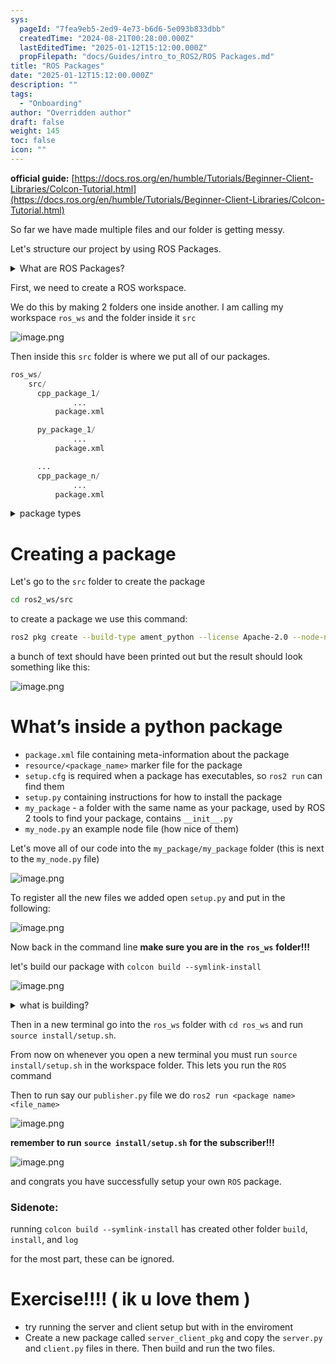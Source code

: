```yaml
---
sys:
  pageId: "7fea9eb5-2ed9-4e73-b6d6-5e093b833dbb"
  createdTime: "2024-08-21T00:28:00.000Z"
  lastEditedTime: "2025-01-12T15:12:00.000Z"
  propFilepath: "docs/Guides/intro_to_ROS2/ROS Packages.md"
title: "ROS Packages"
date: "2025-01-12T15:12:00.000Z"
description: ""
tags:
  - "Onboarding"
author: "Overridden author"
draft: false
weight: 145
toc: false
icon: ""
---
```


**official guide:** [https://docs.ros.org/en/humble/Tutorials/Beginner-Client-Libraries/Colcon-Tutorial.html](https://docs.ros.org/en/humble/Tutorials/Beginner-Client-Libraries/Colcon-Tutorial.html)

So far we have made multiple files and our folder is getting messy.

Let's structure our project by using ROS Packages.

<details>

<summary>What are ROS Packages?</summary>

ROS Packages are, as the name implies, packages of code that are highly sharable between ROS developers.

They consist of a folder, `package.xml` file, and source code

```python
      cpp_package_1/
		      ... imagine much code files here ..
          package.xml
```

</details>

First, we need to create a ROS workspace.

We do this by making 2 folders one inside another. I am calling my workspace `ros_ws` and the folder inside it `src`

![image.png](https://prod-files-secure.s3.us-west-2.amazonaws.com/d518164a-d88e-44d1-a4ee-3adb3bd8bce0/70706947-fd18-4537-a67b-e12946812d31/image.png?X-Amz-Algorithm=AWS4-HMAC-SHA256&X-Amz-Content-Sha256=UNSIGNED-PAYLOAD&X-Amz-Credential=ASIAZI2LB466WMYB75DT%2F20250604%2Fus-west-2%2Fs3%2Faws4_request&X-Amz-Date=20250604T081257Z&X-Amz-Expires=3600&X-Amz-Security-Token=IQoJb3JpZ2luX2VjEFAaCXVzLXdlc3QtMiJHMEUCIC0yo4MBBpI%2BdQFN8ONAfgAyJyVx3RV0tz0HaIUf%2FurqAiEAmIHl6TpDaXjj61qbr7sAtGwnowI9oFOdClSbgyO09IAq%2FwMIKBAAGgw2Mzc0MjMxODM4MDUiDO%2Fc0RUE5rWEe2SZkSrcA2lKbQW0tkmsah2E3agfvutF9Kf6%2BCwoK2ssOcGGfSqNzQ4yhb8GKZ4Tpc%2F8m1bgg0C84TlaEtGyYZfLznhKDgNWVYRBSOk3bOPu8OUqKprY7QmHnXE1WH47twlz5icixqeSfvxgzMm6fvQaaFNiF%2B30hcuKehBtQK0oLAwTcKnaV48jRNOH4o8tv3qNWXlGqqMcBxpAPJngbUENNZo4KB%2FdVOjfTkFj0eYgMdivRB75PbBIBp5HWQt%2Bn0ErutIbAE63xqErbSnMOPKuBYCRkKiV6Zv%2Bc644Tbn37KPDyVVlqSw2HNg3Hi76jCF9hIqNWkdAV0OLYD7byCVUqfanYVFvHGHOgRhBy0ntnO4ma2JBnR3faTuIUaWjNoow26S48AItOlPU59FmQhGsdnh5pdlR5Uxo7xO3sgZHqWdzevKci%2FyDlx2aICk54%2FtjrB6KM5pYZdKOp3miXHH8RDdXhrTxqktoxYINvp59klfVTENyaCjvE9n2JMLTVOHaiOtJW9uoiyA0wDJRB974lpAyKvsg8friiujk41IKHFasCs0e8LkZXLQawbc%2BIywbW0lb1upFLWIWKSFcSryqB0rS7kRDN0jwRIY95u%2FHiMWDbtGcibibmKUd0h4bkS3NMOPm%2F8EGOqUBmmY98cZhWCKDdi4BbdMgSrrpifN7BvsRxBhmXqEVEHqWPzLd1hVhCa3WyV3SD5pz%2FE3kV5jvsbTp1TuBS%2FldcxON3K4GTQH%2BtdhQktcIRl5jQgJ8loplG2Pmvm90BIhRC7KtWDuGWCk%2FH6i3Yp%2BcBG%2BDZkC7UJxf3Wr7Raax97W0V4toedc8XLDkEOG4glKCfBlM%2FdJtlEuM5sGsWPEAOGHgbgqN&X-Amz-Signature=560c53b1fe7facef62f5bd72de1494a0027a300b1573352d36614fe4a637eb37&X-Amz-SignedHeaders=host&x-id=GetObject)

Then inside this `src` folder is where we put all of our packages.

```python
ros_ws/
    src/
      cpp_package_1/
		      ...
          package.xml

      py_package_1/
		      ...
          package.xml

      ...
      cpp_package_n/
		      ...
          package.xml

```

<details>

<summary>package types</summary>

packages can be either `C++` or python.

the intern file structure is different for each but for this guide we will stick to creating python packages

</details>

# Creating a package

Let's go to the `src` folder to create the package

```bash
cd ros2_ws/src
```

to create a package we use this command:

```bash
ros2 pkg create --build-type ament_python --license Apache-2.0 --node-name my_node my_package
```

a bunch of text should have been printed out but the result should look something like this:

![image.png](https://prod-files-secure.s3.us-west-2.amazonaws.com/d518164a-d88e-44d1-a4ee-3adb3bd8bce0/e6cf1e3f-8512-4a3e-b131-079f800bf3e8/image.png?X-Amz-Algorithm=AWS4-HMAC-SHA256&X-Amz-Content-Sha256=UNSIGNED-PAYLOAD&X-Amz-Credential=ASIAZI2LB466WMYB75DT%2F20250604%2Fus-west-2%2Fs3%2Faws4_request&X-Amz-Date=20250604T081257Z&X-Amz-Expires=3600&X-Amz-Security-Token=IQoJb3JpZ2luX2VjEFAaCXVzLXdlc3QtMiJHMEUCIC0yo4MBBpI%2BdQFN8ONAfgAyJyVx3RV0tz0HaIUf%2FurqAiEAmIHl6TpDaXjj61qbr7sAtGwnowI9oFOdClSbgyO09IAq%2FwMIKBAAGgw2Mzc0MjMxODM4MDUiDO%2Fc0RUE5rWEe2SZkSrcA2lKbQW0tkmsah2E3agfvutF9Kf6%2BCwoK2ssOcGGfSqNzQ4yhb8GKZ4Tpc%2F8m1bgg0C84TlaEtGyYZfLznhKDgNWVYRBSOk3bOPu8OUqKprY7QmHnXE1WH47twlz5icixqeSfvxgzMm6fvQaaFNiF%2B30hcuKehBtQK0oLAwTcKnaV48jRNOH4o8tv3qNWXlGqqMcBxpAPJngbUENNZo4KB%2FdVOjfTkFj0eYgMdivRB75PbBIBp5HWQt%2Bn0ErutIbAE63xqErbSnMOPKuBYCRkKiV6Zv%2Bc644Tbn37KPDyVVlqSw2HNg3Hi76jCF9hIqNWkdAV0OLYD7byCVUqfanYVFvHGHOgRhBy0ntnO4ma2JBnR3faTuIUaWjNoow26S48AItOlPU59FmQhGsdnh5pdlR5Uxo7xO3sgZHqWdzevKci%2FyDlx2aICk54%2FtjrB6KM5pYZdKOp3miXHH8RDdXhrTxqktoxYINvp59klfVTENyaCjvE9n2JMLTVOHaiOtJW9uoiyA0wDJRB974lpAyKvsg8friiujk41IKHFasCs0e8LkZXLQawbc%2BIywbW0lb1upFLWIWKSFcSryqB0rS7kRDN0jwRIY95u%2FHiMWDbtGcibibmKUd0h4bkS3NMOPm%2F8EGOqUBmmY98cZhWCKDdi4BbdMgSrrpifN7BvsRxBhmXqEVEHqWPzLd1hVhCa3WyV3SD5pz%2FE3kV5jvsbTp1TuBS%2FldcxON3K4GTQH%2BtdhQktcIRl5jQgJ8loplG2Pmvm90BIhRC7KtWDuGWCk%2FH6i3Yp%2BcBG%2BDZkC7UJxf3Wr7Raax97W0V4toedc8XLDkEOG4glKCfBlM%2FdJtlEuM5sGsWPEAOGHgbgqN&X-Amz-Signature=cbb22fd71aead5d4affef3407799859aba0aae782281e0421a0b9b5555963949&X-Amz-SignedHeaders=host&x-id=GetObject)

# What’s inside a python package

- `package.xml` file containing meta-information about the package
- `resource/<package_name>` marker file for the package
- `setup.cfg` is required when a package has executables, so `ros2 run` can find them
- `setup.py` containing instructions for how to install the package
- `my_package` - a folder with the same name as your package, used by ROS 2 tools to find your package, contains `__init__.py`
- `my_node.py` an example node file (how nice of them)

Let's move all of our code into the `my_package/my_package` folder (this is next to the `my_node.py` file)

![image.png](https://prod-files-secure.s3.us-west-2.amazonaws.com/d518164a-d88e-44d1-a4ee-3adb3bd8bce0/9ce58f11-0da9-4d3e-b86d-506a9685d378/image.png?X-Amz-Algorithm=AWS4-HMAC-SHA256&X-Amz-Content-Sha256=UNSIGNED-PAYLOAD&X-Amz-Credential=ASIAZI2LB466WMYB75DT%2F20250604%2Fus-west-2%2Fs3%2Faws4_request&X-Amz-Date=20250604T081257Z&X-Amz-Expires=3600&X-Amz-Security-Token=IQoJb3JpZ2luX2VjEFAaCXVzLXdlc3QtMiJHMEUCIC0yo4MBBpI%2BdQFN8ONAfgAyJyVx3RV0tz0HaIUf%2FurqAiEAmIHl6TpDaXjj61qbr7sAtGwnowI9oFOdClSbgyO09IAq%2FwMIKBAAGgw2Mzc0MjMxODM4MDUiDO%2Fc0RUE5rWEe2SZkSrcA2lKbQW0tkmsah2E3agfvutF9Kf6%2BCwoK2ssOcGGfSqNzQ4yhb8GKZ4Tpc%2F8m1bgg0C84TlaEtGyYZfLznhKDgNWVYRBSOk3bOPu8OUqKprY7QmHnXE1WH47twlz5icixqeSfvxgzMm6fvQaaFNiF%2B30hcuKehBtQK0oLAwTcKnaV48jRNOH4o8tv3qNWXlGqqMcBxpAPJngbUENNZo4KB%2FdVOjfTkFj0eYgMdivRB75PbBIBp5HWQt%2Bn0ErutIbAE63xqErbSnMOPKuBYCRkKiV6Zv%2Bc644Tbn37KPDyVVlqSw2HNg3Hi76jCF9hIqNWkdAV0OLYD7byCVUqfanYVFvHGHOgRhBy0ntnO4ma2JBnR3faTuIUaWjNoow26S48AItOlPU59FmQhGsdnh5pdlR5Uxo7xO3sgZHqWdzevKci%2FyDlx2aICk54%2FtjrB6KM5pYZdKOp3miXHH8RDdXhrTxqktoxYINvp59klfVTENyaCjvE9n2JMLTVOHaiOtJW9uoiyA0wDJRB974lpAyKvsg8friiujk41IKHFasCs0e8LkZXLQawbc%2BIywbW0lb1upFLWIWKSFcSryqB0rS7kRDN0jwRIY95u%2FHiMWDbtGcibibmKUd0h4bkS3NMOPm%2F8EGOqUBmmY98cZhWCKDdi4BbdMgSrrpifN7BvsRxBhmXqEVEHqWPzLd1hVhCa3WyV3SD5pz%2FE3kV5jvsbTp1TuBS%2FldcxON3K4GTQH%2BtdhQktcIRl5jQgJ8loplG2Pmvm90BIhRC7KtWDuGWCk%2FH6i3Yp%2BcBG%2BDZkC7UJxf3Wr7Raax97W0V4toedc8XLDkEOG4glKCfBlM%2FdJtlEuM5sGsWPEAOGHgbgqN&X-Amz-Signature=79a9426b5636942c0b74ccdd38bcfe98a8226b7987f73a47cb41323b425d442e&X-Amz-SignedHeaders=host&x-id=GetObject)

To register all the new files we added open `setup.py` and put in the following:

![image.png](https://prod-files-secure.s3.us-west-2.amazonaws.com/d518164a-d88e-44d1-a4ee-3adb3bd8bce0/1cd7c262-4cae-4496-9d75-c178537d24a2/image.png?X-Amz-Algorithm=AWS4-HMAC-SHA256&X-Amz-Content-Sha256=UNSIGNED-PAYLOAD&X-Amz-Credential=ASIAZI2LB466WMYB75DT%2F20250604%2Fus-west-2%2Fs3%2Faws4_request&X-Amz-Date=20250604T081257Z&X-Amz-Expires=3600&X-Amz-Security-Token=IQoJb3JpZ2luX2VjEFAaCXVzLXdlc3QtMiJHMEUCIC0yo4MBBpI%2BdQFN8ONAfgAyJyVx3RV0tz0HaIUf%2FurqAiEAmIHl6TpDaXjj61qbr7sAtGwnowI9oFOdClSbgyO09IAq%2FwMIKBAAGgw2Mzc0MjMxODM4MDUiDO%2Fc0RUE5rWEe2SZkSrcA2lKbQW0tkmsah2E3agfvutF9Kf6%2BCwoK2ssOcGGfSqNzQ4yhb8GKZ4Tpc%2F8m1bgg0C84TlaEtGyYZfLznhKDgNWVYRBSOk3bOPu8OUqKprY7QmHnXE1WH47twlz5icixqeSfvxgzMm6fvQaaFNiF%2B30hcuKehBtQK0oLAwTcKnaV48jRNOH4o8tv3qNWXlGqqMcBxpAPJngbUENNZo4KB%2FdVOjfTkFj0eYgMdivRB75PbBIBp5HWQt%2Bn0ErutIbAE63xqErbSnMOPKuBYCRkKiV6Zv%2Bc644Tbn37KPDyVVlqSw2HNg3Hi76jCF9hIqNWkdAV0OLYD7byCVUqfanYVFvHGHOgRhBy0ntnO4ma2JBnR3faTuIUaWjNoow26S48AItOlPU59FmQhGsdnh5pdlR5Uxo7xO3sgZHqWdzevKci%2FyDlx2aICk54%2FtjrB6KM5pYZdKOp3miXHH8RDdXhrTxqktoxYINvp59klfVTENyaCjvE9n2JMLTVOHaiOtJW9uoiyA0wDJRB974lpAyKvsg8friiujk41IKHFasCs0e8LkZXLQawbc%2BIywbW0lb1upFLWIWKSFcSryqB0rS7kRDN0jwRIY95u%2FHiMWDbtGcibibmKUd0h4bkS3NMOPm%2F8EGOqUBmmY98cZhWCKDdi4BbdMgSrrpifN7BvsRxBhmXqEVEHqWPzLd1hVhCa3WyV3SD5pz%2FE3kV5jvsbTp1TuBS%2FldcxON3K4GTQH%2BtdhQktcIRl5jQgJ8loplG2Pmvm90BIhRC7KtWDuGWCk%2FH6i3Yp%2BcBG%2BDZkC7UJxf3Wr7Raax97W0V4toedc8XLDkEOG4glKCfBlM%2FdJtlEuM5sGsWPEAOGHgbgqN&X-Amz-Signature=a97a5951480af6379ccf3d336e4f72bd4a51087753728c1d4bc63c9a107f06e5&X-Amz-SignedHeaders=host&x-id=GetObject)

Now back in the command line **make sure you are in the** **`ros_ws`** **folder!!!**

let's build our package with `colcon build --symlink-install`

![image.png](https://prod-files-secure.s3.us-west-2.amazonaws.com/d518164a-d88e-44d1-a4ee-3adb3bd8bce0/2f2a0d27-b173-48fd-b189-5f5c0ce65619/image.png?X-Amz-Algorithm=AWS4-HMAC-SHA256&X-Amz-Content-Sha256=UNSIGNED-PAYLOAD&X-Amz-Credential=ASIAZI2LB466WMYB75DT%2F20250604%2Fus-west-2%2Fs3%2Faws4_request&X-Amz-Date=20250604T081257Z&X-Amz-Expires=3600&X-Amz-Security-Token=IQoJb3JpZ2luX2VjEFAaCXVzLXdlc3QtMiJHMEUCIC0yo4MBBpI%2BdQFN8ONAfgAyJyVx3RV0tz0HaIUf%2FurqAiEAmIHl6TpDaXjj61qbr7sAtGwnowI9oFOdClSbgyO09IAq%2FwMIKBAAGgw2Mzc0MjMxODM4MDUiDO%2Fc0RUE5rWEe2SZkSrcA2lKbQW0tkmsah2E3agfvutF9Kf6%2BCwoK2ssOcGGfSqNzQ4yhb8GKZ4Tpc%2F8m1bgg0C84TlaEtGyYZfLznhKDgNWVYRBSOk3bOPu8OUqKprY7QmHnXE1WH47twlz5icixqeSfvxgzMm6fvQaaFNiF%2B30hcuKehBtQK0oLAwTcKnaV48jRNOH4o8tv3qNWXlGqqMcBxpAPJngbUENNZo4KB%2FdVOjfTkFj0eYgMdivRB75PbBIBp5HWQt%2Bn0ErutIbAE63xqErbSnMOPKuBYCRkKiV6Zv%2Bc644Tbn37KPDyVVlqSw2HNg3Hi76jCF9hIqNWkdAV0OLYD7byCVUqfanYVFvHGHOgRhBy0ntnO4ma2JBnR3faTuIUaWjNoow26S48AItOlPU59FmQhGsdnh5pdlR5Uxo7xO3sgZHqWdzevKci%2FyDlx2aICk54%2FtjrB6KM5pYZdKOp3miXHH8RDdXhrTxqktoxYINvp59klfVTENyaCjvE9n2JMLTVOHaiOtJW9uoiyA0wDJRB974lpAyKvsg8friiujk41IKHFasCs0e8LkZXLQawbc%2BIywbW0lb1upFLWIWKSFcSryqB0rS7kRDN0jwRIY95u%2FHiMWDbtGcibibmKUd0h4bkS3NMOPm%2F8EGOqUBmmY98cZhWCKDdi4BbdMgSrrpifN7BvsRxBhmXqEVEHqWPzLd1hVhCa3WyV3SD5pz%2FE3kV5jvsbTp1TuBS%2FldcxON3K4GTQH%2BtdhQktcIRl5jQgJ8loplG2Pmvm90BIhRC7KtWDuGWCk%2FH6i3Yp%2BcBG%2BDZkC7UJxf3Wr7Raax97W0V4toedc8XLDkEOG4glKCfBlM%2FdJtlEuM5sGsWPEAOGHgbgqN&X-Amz-Signature=a45cbd203fbb456bdace79f6a861c272cf4107ab79f1c3c21fb2a5f418fc750f&X-Amz-SignedHeaders=host&x-id=GetObject)

<details>

<summary>what is building?</summary>

if you are a CS major at Rose-Hulman you will learn the answer to this in CSSE132

but TLDR; is it combines all the code files into one program that can be run easily 

</details>

Then in a new terminal go into the `ros_ws` folder with `cd ros_ws` and run `source install/setup.sh`. 

From now on whenever you open a new terminal you must run `source install/setup.sh` in the workspace folder. This lets you run the `ROS` command

Then to run say our `publisher.py` file we do `ros2 run <package name> <file_name>`

![image.png](https://prod-files-secure.s3.us-west-2.amazonaws.com/d518164a-d88e-44d1-a4ee-3adb3bd8bce0/4f4b1219-3a44-4632-aa0a-ce3471699f59/image.png?X-Amz-Algorithm=AWS4-HMAC-SHA256&X-Amz-Content-Sha256=UNSIGNED-PAYLOAD&X-Amz-Credential=ASIAZI2LB466WMYB75DT%2F20250604%2Fus-west-2%2Fs3%2Faws4_request&X-Amz-Date=20250604T081257Z&X-Amz-Expires=3600&X-Amz-Security-Token=IQoJb3JpZ2luX2VjEFAaCXVzLXdlc3QtMiJHMEUCIC0yo4MBBpI%2BdQFN8ONAfgAyJyVx3RV0tz0HaIUf%2FurqAiEAmIHl6TpDaXjj61qbr7sAtGwnowI9oFOdClSbgyO09IAq%2FwMIKBAAGgw2Mzc0MjMxODM4MDUiDO%2Fc0RUE5rWEe2SZkSrcA2lKbQW0tkmsah2E3agfvutF9Kf6%2BCwoK2ssOcGGfSqNzQ4yhb8GKZ4Tpc%2F8m1bgg0C84TlaEtGyYZfLznhKDgNWVYRBSOk3bOPu8OUqKprY7QmHnXE1WH47twlz5icixqeSfvxgzMm6fvQaaFNiF%2B30hcuKehBtQK0oLAwTcKnaV48jRNOH4o8tv3qNWXlGqqMcBxpAPJngbUENNZo4KB%2FdVOjfTkFj0eYgMdivRB75PbBIBp5HWQt%2Bn0ErutIbAE63xqErbSnMOPKuBYCRkKiV6Zv%2Bc644Tbn37KPDyVVlqSw2HNg3Hi76jCF9hIqNWkdAV0OLYD7byCVUqfanYVFvHGHOgRhBy0ntnO4ma2JBnR3faTuIUaWjNoow26S48AItOlPU59FmQhGsdnh5pdlR5Uxo7xO3sgZHqWdzevKci%2FyDlx2aICk54%2FtjrB6KM5pYZdKOp3miXHH8RDdXhrTxqktoxYINvp59klfVTENyaCjvE9n2JMLTVOHaiOtJW9uoiyA0wDJRB974lpAyKvsg8friiujk41IKHFasCs0e8LkZXLQawbc%2BIywbW0lb1upFLWIWKSFcSryqB0rS7kRDN0jwRIY95u%2FHiMWDbtGcibibmKUd0h4bkS3NMOPm%2F8EGOqUBmmY98cZhWCKDdi4BbdMgSrrpifN7BvsRxBhmXqEVEHqWPzLd1hVhCa3WyV3SD5pz%2FE3kV5jvsbTp1TuBS%2FldcxON3K4GTQH%2BtdhQktcIRl5jQgJ8loplG2Pmvm90BIhRC7KtWDuGWCk%2FH6i3Yp%2BcBG%2BDZkC7UJxf3Wr7Raax97W0V4toedc8XLDkEOG4glKCfBlM%2FdJtlEuM5sGsWPEAOGHgbgqN&X-Amz-Signature=14b55f45de3bb72220752e3cf48f59777298c4399c9f4c85ed2658978580d4bb&X-Amz-SignedHeaders=host&x-id=GetObject)

**remember to run** **`source install/setup.sh`** **for the subscriber!!!**

![image.png](https://prod-files-secure.s3.us-west-2.amazonaws.com/d518164a-d88e-44d1-a4ee-3adb3bd8bce0/02121119-dad4-49ec-8356-c956108b4243/image.png?X-Amz-Algorithm=AWS4-HMAC-SHA256&X-Amz-Content-Sha256=UNSIGNED-PAYLOAD&X-Amz-Credential=ASIAZI2LB466WMYB75DT%2F20250604%2Fus-west-2%2Fs3%2Faws4_request&X-Amz-Date=20250604T081257Z&X-Amz-Expires=3600&X-Amz-Security-Token=IQoJb3JpZ2luX2VjEFAaCXVzLXdlc3QtMiJHMEUCIC0yo4MBBpI%2BdQFN8ONAfgAyJyVx3RV0tz0HaIUf%2FurqAiEAmIHl6TpDaXjj61qbr7sAtGwnowI9oFOdClSbgyO09IAq%2FwMIKBAAGgw2Mzc0MjMxODM4MDUiDO%2Fc0RUE5rWEe2SZkSrcA2lKbQW0tkmsah2E3agfvutF9Kf6%2BCwoK2ssOcGGfSqNzQ4yhb8GKZ4Tpc%2F8m1bgg0C84TlaEtGyYZfLznhKDgNWVYRBSOk3bOPu8OUqKprY7QmHnXE1WH47twlz5icixqeSfvxgzMm6fvQaaFNiF%2B30hcuKehBtQK0oLAwTcKnaV48jRNOH4o8tv3qNWXlGqqMcBxpAPJngbUENNZo4KB%2FdVOjfTkFj0eYgMdivRB75PbBIBp5HWQt%2Bn0ErutIbAE63xqErbSnMOPKuBYCRkKiV6Zv%2Bc644Tbn37KPDyVVlqSw2HNg3Hi76jCF9hIqNWkdAV0OLYD7byCVUqfanYVFvHGHOgRhBy0ntnO4ma2JBnR3faTuIUaWjNoow26S48AItOlPU59FmQhGsdnh5pdlR5Uxo7xO3sgZHqWdzevKci%2FyDlx2aICk54%2FtjrB6KM5pYZdKOp3miXHH8RDdXhrTxqktoxYINvp59klfVTENyaCjvE9n2JMLTVOHaiOtJW9uoiyA0wDJRB974lpAyKvsg8friiujk41IKHFasCs0e8LkZXLQawbc%2BIywbW0lb1upFLWIWKSFcSryqB0rS7kRDN0jwRIY95u%2FHiMWDbtGcibibmKUd0h4bkS3NMOPm%2F8EGOqUBmmY98cZhWCKDdi4BbdMgSrrpifN7BvsRxBhmXqEVEHqWPzLd1hVhCa3WyV3SD5pz%2FE3kV5jvsbTp1TuBS%2FldcxON3K4GTQH%2BtdhQktcIRl5jQgJ8loplG2Pmvm90BIhRC7KtWDuGWCk%2FH6i3Yp%2BcBG%2BDZkC7UJxf3Wr7Raax97W0V4toedc8XLDkEOG4glKCfBlM%2FdJtlEuM5sGsWPEAOGHgbgqN&X-Amz-Signature=16762062a8cc3c9e6fb40369136af022f468348adf9e7a60356247cbad0d22d9&X-Amz-SignedHeaders=host&x-id=GetObject)

and congrats you have successfully setup your own `ROS` package.

### Sidenote:

running `colcon build --symlink-install` has created other folder `build`, `install`, and `log`

for the most part, these can be ignored.

# Exercise!!!! ( ik u love them )

- try running the server and client setup but with in the enviroment
- Create a new package called `server_client_pkg` and copy the `server.py` and `client.py` files in there. Then build and run the two files.
